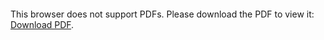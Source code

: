 <object data="https://github.com/hyein-jeong/hyein-jeong.github.io/blob/master/_data/cv.pdf" type="application/pdf" width="700px" height="700px">
    <embed src="https://github.com/hyein-jeong/hyein-jeong.github.io/blob/master/_data/cv.pdf">
        <p>This browser does not support PDFs. Please download the PDF to view it: <a href="https://github.com/hyein-jeong/hyein-jeong.github.io/blob/master/_data/cv.pdf">Download PDF</a>.</p>
    </embed>
</object>
